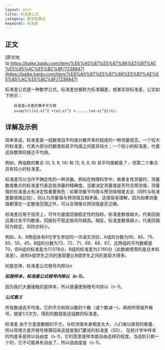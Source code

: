 ```yaml
---
layout: post
title: 标准差公式
category: 数学和算法
keywords: 标准差
---
```


## 正文
[原文地址:https://baike.baidu.com/item/%E6%A0%87%E5%87%86%E5%B7%AE%E5%85%AC%E5%BC%8F/7238847](https://baike.baidu.com/item/%E6%A0%87%E5%87%86%E5%B7%AE%E5%85%AC%E5%BC%8F/7238847)

标准差公式是一种数学公式。标准差也被称为标准偏差，或者实验标准差，公式如下所示：
	
		标准差=方差的算术平方根
		s=sqrt(((x1-x)^2 +(x2-x)^2 +......(xn-x)^2)/n)。


## 详解及示例

简单来说，标准差是一组数值自平均值分散开来的程度的一种测量观念。一个较大的标准差，代表大部分的数值和其平均值之间差异较大；一个较小的标准差，代表这些数值较接近平均值。

例如，两组数的集合 {0, 5, 9, 14} 和 {5, 6, 8, 9} 其平均值都是 7 ，但第二个集合具有较小的标准差。

标准差可以当作不确定性的一种测量。例如在物理科学中，做重复性测量时，测量数值集合的标准差代表这些测量的精确度。当要决定测量值是否符合预测值，测量值的标准差占有决定性重要角色：如果测量平均值与预测值相差太远（同时与标准差数值做比较），则认为测量值与预测值互相矛盾。这很容易理解，因为如果测量值都落在一定数值范围之外，可以合理推论预测值是否正确。

标准差应用于投资上，可作为量度回报稳定性的指标。标准差数值越大，代表回报远离过去平均数值，回报较不稳定故风险越高。相反，标准差数值越小，代表回报较为稳定，风险亦较小。

例如，A、B两组各有6位学生参加同一次语文测验，A组的分数为95、85、75、65、55、45，B组的分数为73、72、71、69、68、67。这两组的平均数都是70，但A组的标准差为17.078分，B组的标准差为2.160分（此数据使用的是总本标准差），说明A组学生之间的差距要比B组学生之间的差距大得多。

如是总体，标准差公式根号内除以n

***如是样本，标准差公式根号内除以（n-1)。***

因为我们大量接触的是样本，所以普遍使用根号内除以（n-1)。

***公式意义***

所有数减去平均值，它的平方和除以数的个数（或个数减一)，再把所得值开根号，就是1/2次方，得到的数就是这组数的标准差。

标准差
由于方差是数据的平方，与检测值本身相差太大，人们难以直观的衡量，所以常用方差开根号换算回来这就是我们要说的标准差（SD）。
在统计学中样本的均差多是除以自由度（n-1)，它的意思是样本能自由选择的程度。当选到只剩一个时，它不可能再有自由了，所以自由度是（n-1)。
